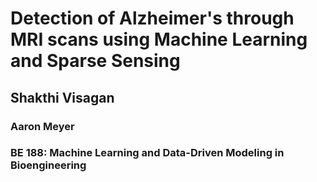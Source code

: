 # Detection of Alzheimer's through MRI scans using Machine Learning and Sparse Sensing
## Shakthi Visagan
### Aaron Meyer
### BE 188: Machine Learning and Data-Driven Modeling in Bioengineering
